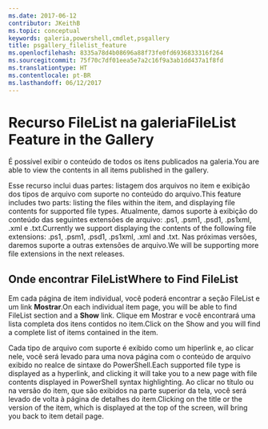 ```yaml
---
ms.date: 2017-06-12
contributor: JKeithB
ms.topic: conceptual
keywords: galeria,powershell,cmdlet,psgallery
title: psgallery_filelist_feature
ms.openlocfilehash: 8335a78d4b08696a88f73fe0fd6936833316f264
ms.sourcegitcommit: 75f70c7df01eea5e7a2c16f9a3ab1dd437a1f8fd
ms.translationtype: HT
ms.contentlocale: pt-BR
ms.lasthandoff: 06/12/2017
---
```

# <a name="filelist-feature-in-the-gallery"></a><span data-ttu-id="bf39d-103">Recurso FileList na galeria</span><span class="sxs-lookup"><span data-stu-id="bf39d-103">FileList Feature in the Gallery</span></span>

<span data-ttu-id="bf39d-104">É possível exibir o conteúdo de todos os itens publicados na galeria.</span><span class="sxs-lookup"><span data-stu-id="bf39d-104">You are able to view the contents in all items published in the gallery.</span></span> 

<span data-ttu-id="bf39d-105">Esse recurso inclui duas partes: listagem dos arquivos no item e exibição dos tipos de arquivo com suporte no conteúdo do arquivo.</span><span class="sxs-lookup"><span data-stu-id="bf39d-105">This feature includes two parts: listing the files within the item, and displaying file contents for supported file types.</span></span> <span data-ttu-id="bf39d-106">Atualmente, damos suporte à exibição do conteúdo das seguintes extensões de arquivo: .ps1, .psm1, .psd1, .ps1xml, .xml e .txt.</span><span class="sxs-lookup"><span data-stu-id="bf39d-106">Currently we support displaying the contents of the following file extensions: .ps1, .psm1, .psd1, .ps1xml, .xml and .txt.</span></span> <span data-ttu-id="bf39d-107">Nas próximas versões, daremos suporte a outras extensões de arquivo.</span><span class="sxs-lookup"><span data-stu-id="bf39d-107">We will be supporting more file extensions in the next releases.</span></span> 

## <a name="where-to-find-filelist"></a><span data-ttu-id="bf39d-108">Onde encontrar FileList</span><span class="sxs-lookup"><span data-stu-id="bf39d-108">Where to Find FileList</span></span>
<span data-ttu-id="bf39d-109">Em cada página de item individual, você poderá encontrar a seção FileList e um link **Mostrar**.</span><span class="sxs-lookup"><span data-stu-id="bf39d-109">On each individual item page, you will be able to find FileList section and a **Show** link.</span></span> <span data-ttu-id="bf39d-110">Clique em Mostrar e você encontrará uma lista completa dos itens contidos no item.</span><span class="sxs-lookup"><span data-stu-id="bf39d-110">Click on the Show and you will find a complete list of items contained in the item.</span></span>

<span data-ttu-id="bf39d-111">Cada tipo de arquivo com suporte é exibido como um hiperlink e, ao clicar nele, você será levado para uma nova página com o conteúdo de arquivo exibido no realce de sintaxe do PowerShell.</span><span class="sxs-lookup"><span data-stu-id="bf39d-111">Each supported file type is displayed as a hyperlink, and clicking it will take you to a new page with file contents displayed in PowerShell syntax highlighting.</span></span> <span data-ttu-id="bf39d-112">Ao clicar no título ou na versão do item, que são exibidos na parte superior da tela, você será levado de volta à página de detalhes do item.</span><span class="sxs-lookup"><span data-stu-id="bf39d-112">Clicking on the title or the version of the item, which is displayed at the top of the screen, will bring you back to item detail page.</span></span>

